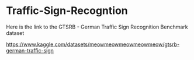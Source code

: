 # Traffic-Sign-Recogntion

Here is the link to the GTSRB - German Traffic Sign Recognition Benchmark dataset

https://www.kaggle.com/datasets/meowmeowmeowmeowmeow/gtsrb-german-traffic-sign
